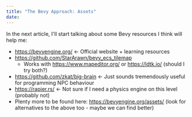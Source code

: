 ```yaml
---
title: "The Bevy Approach: Assets"
date:
---
```


In the next article, I'll start talking about some Bevy resources I think will help me:

- https://bevyengine.org/ <- Official website + learning resources
- https://github.com/StarArawn/bevy_ecs_tilemap
  - Works with https://www.mapeditor.org/ or https://ldtk.io/ (should I try both?)
- https://github.com/zkat/big-brain <- Just sounds tremendously useful for programming NPC behaviour
- https://rapier.rs/ <- Not sure if I need a physics engine on this level (probably not)
- Plenty more to be found here: https://bevyengine.org/assets/ (look for alternatives to the above too - maybe we can find better)
